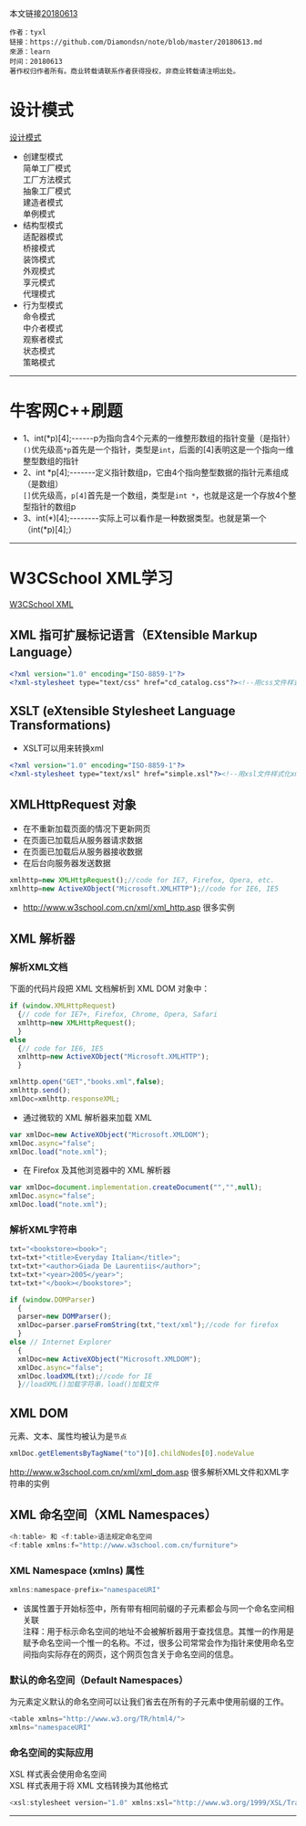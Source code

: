 本文链接[20180613](https://github.com/Diamondsn/note/blob/master/20180613.md)

```
作者：tyxl
链接：https://github.com/Diamondsn/note/blob/master/20180613.md
來源：learn
时间：20180613
著作权归作者所有。商业转载请联系作者获得授权，非商业转载请注明出处。
```

# 设计模式
[设计模式](http://design-patterns.readthedocs.io)

- 创建型模式  
简单工厂模式  
工厂方法模式  
抽象工厂模式  
建造者模式   
单例模式  
- 结构型模式  
适配器模式  
桥接模式  
装饰模式  
外观模式  
享元模式  
代理模式  
- 行为型模式  
命令模式  
中介者模式  
观察者模式  
状态模式  
策略模式  
------------------------------------------------
# 牛客网C++刷题
- 1、int(*p)[4];------p为指向含4个元素的一维整形数组的指针变量（是指针）  
`()`优先级高`*p`首先是一个指针，类型是`int`，后面的[4]表明这是一个指向一维整型数组的指针
- 2、int *p[4];-------定义指针数组p，它由4个指向整型数据的指针元素组成（是数组）  
`[]`优先级高，`p[4]`首先是一个数组，类型是`int *`，也就是这是一个存放4个整型指针的数组p
- 3、int(*)[4];--------实际上可以看作是一种数据类型。也就是第一个（int(*p)[4];）
------------------------------------------------
# W3CSchool XML学习
[W3CSchool XML](http://www.w3school.com.cn/x.asp)
## XML 指可扩展标记语言（EXtensible Markup Language）
``` xml
<?xml version="1.0" encoding="ISO-8859-1"?>
<?xml-stylesheet type="text/css" href="cd_catalog.css"?><!--用css文件样式化xml-->
```
## XSLT (eXtensible Stylesheet Language Transformations) 
- XSLT可以用来转换xml
``` xml
<?xml version="1.0" encoding="ISO-8859-1"?>
<?xml-stylesheet type="text/xsl" href="simple.xsl"?><!--用xsl文件样式化xml-->
```
## XMLHttpRequest 对象
- 在不重新加载页面的情况下更新网页
- 在页面已加载后从服务器请求数据
- 在页面已加载后从服务器接收数据
- 在后台向服务器发送数据
``` javascript
xmlhttp=new XMLHttpRequest();//code for IE7, Firefox, Opera, etc.
xmlhttp=new ActiveXObject("Microsoft.XMLHTTP");//code for IE6, IE5
```
- http://www.w3school.com.cn/xml/xml_http.asp 很多实例

## XML 解析器
### 解析XML文档
下面的代码片段把 XML 文档解析到 XML DOM 对象中：
``` js
if (window.XMLHttpRequest)
  {// code for IE7+, Firefox, Chrome, Opera, Safari
  xmlhttp=new XMLHttpRequest();
  }
else
  {// code for IE6, IE5
  xmlhttp=new ActiveXObject("Microsoft.XMLHTTP");
  }

xmlhttp.open("GET","books.xml",false);
xmlhttp.send();
xmlDoc=xmlhttp.responseXML; 
```
- 通过微软的 XML 解析器来加载 XML
``` js
var xmlDoc=new ActiveXObject("Microsoft.XMLDOM");
xmlDoc.async="false";
xmlDoc.load("note.xml");
```
- 在 Firefox 及其他浏览器中的 XML 解析器
``` js
var xmlDoc=document.implementation.createDocument("","",null);
xmlDoc.async="false";
xmlDoc.load("note.xml");
```
### 解析XML字符串
``` js
txt="<bookstore><book>";
txt=txt+"<title>Everyday Italian</title>";
txt=txt+"<author>Giada De Laurentiis</author>";
txt=txt+"<year>2005</year>";
txt=txt+"</book></bookstore>";

if (window.DOMParser)
  {
  parser=new DOMParser();
  xmlDoc=parser.parseFromString(txt,"text/xml");//code for firefox
  }
else // Internet Explorer
  {
  xmlDoc=new ActiveXObject("Microsoft.XMLDOM");
  xmlDoc.async="false";
  xmlDoc.loadXML(txt);//code for IE
  }//loadXML()加载字符串，load()加载文件
```
## XML DOM
元素、文本、属性均被认为是`节点`
``` js
xmlDoc.getElementsByTagName("to")[0].childNodes[0].nodeValue
```
http://www.w3school.com.cn/xml/xml_dom.asp 很多解析XML文件和XML字符串的实例
## XML 命名空间（XML Namespaces）
``` js
<h:table> 和 <f:table>语法规定命名空间
<f:table xmlns:f="http://www.w3school.com.cn/furniture">
```
### XML Namespace (xmlns) 属性  
``` js
xmlns:namespace-prefix="namespaceURI"
```
- 该属性置于开始标签中，所有带有相同前缀的子元素都会与同一个命名空间相关联  
注释：用于标示命名空间的地址不会被解析器用于查找信息。其惟一的作用是赋予命名空间一个惟一的名称。不过，很多公司常常会作为指针来使用命名空间指向实际存在的网页，这个网页包含关于命名空间的信息。  
### 默认的命名空间（Default Namespaces）
为元素定义默认的命名空间可以让我们省去在所有的子元素中使用前缀的工作。
``` js
<table xmlns="http://www.w3.org/TR/html4/">
xmlns="namespaceURI"
```
### 命名空间的实际应用
XSL 样式表会使用命名空间  
XSL 样式表用于将 XML 文档转换为其他格式
``` js
<xsl:stylesheet version="1.0" xmlns:xsl="http://www.w3.org/1999/XSL/Transform">
```


-------------------------------------------------